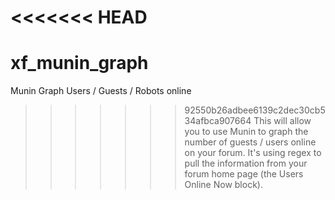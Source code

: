 <<<<<<< HEAD
=======
xf_munin_graph
==============

Munin Graph Users / Guests / Robots online
>>>>>>> 92550b26adbee6139c2dec30cb534afbca907664
This will allow you to use Munin to graph the number of guests / users online on your forum. It's using regex to pull the information from your forum home page (the Users Online Now block).
